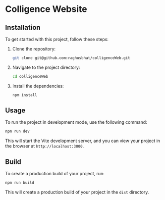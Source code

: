 # Colligence Website

## Installation

To get started with this project, follow these steps:

1. Clone the repository:

   ```bash
   git clone git@github.com:raghusbhat/colligenceWeb.git
   ```

2. Navigate to the project directory:

   ```bash
   cd colligenceWeb
   ```

3. Install the dependencies:
   ```bash
   npm install
   ```

## Usage

To run the project in development mode, use the following command:

```bash
npm run dev
```

This will start the Vite development server, and you can view your project in the browser at `http://localhost:3000`.

## Build

To create a production build of your project, run:

```bash
npm run build
```

This will create a production build of your project in the `dist` directory.

